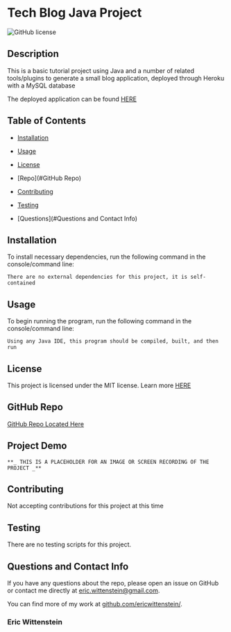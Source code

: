 # Tech Blog Java Project
![GitHub license](https://img.shields.io/badge/license-MIT-blue.svg)

## Description

This is a basic tutorial project using Java and a number of related tools/plugins to generate a small blog application, deployed through Heroku with a MySQL database

The deployed application can be found [HERE](https://javatechblog.herokuapp.com/)

## Table of Contents 

* [Installation](#installation)

* [Usage](#usage)

* [License](#license)

* [Repo](#GitHub Repo)

* [Contributing](#contributing)

* [Testing](#testing)

* [Questions](#Questions and Contact Info)

## Installation

To install necessary dependencies, run the following command in the console/command line:

```
There are no external dependencies for this project, it is self-contained
```

## Usage

To begin running the program, run the following command in the console/command line:

```
Using any Java IDE, this program should be compiled, built, and then run
```

## License

This project is licensed under the MIT license. Learn more [HERE](LICENSE)

## GitHub Repo

[GitHub Repo Located Here](https://github.com/ericwittenstein/tech-news-java-api-2)

## Project Demo

    **_ THIS IS A PLACEHOLDER FOR AN IMAGE OR SCREEN RECORDING OF THE PROJECT _**

## Contributing

Not accepting contributions for this project at this time

## Testing

There are no testing scripts for this project.

## Questions and Contact Info

If you have any questions about the repo, please open an issue on GitHub or contact me directly at [eric.wittenstein@gmail.com](mailto:eric.wittenstein@gmail.com).

You can find more of my work at [github.com/ericwittenstein/](https://github.com/ericwittenstein/).

<!-- EHW SIGNET
---------
    |
  -----
    |
---------
 -->

### Eric Wittenstein

